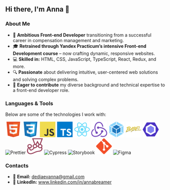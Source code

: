## Hi there, I'm Anna 👋

### About Me
- 🚀 **Ambitious Front-end Developer** transitioning from a successful career in compensation management and marketing.
- 🎓 **Retrained through Yandex Practicum’s intensive Front-end Development course** – now crafting dynamic, responsive websites.
- 💻 **Skilled in:** HTML, CSS, JavaScript, TypeScript, React, Redux, and more.
- 🔍 **Passionate** about delivering intuitive, user-centered web solutions and solving complex problems.
- 🎯 **Eager to contribute** my diverse background and technical expertise to a front-end developer role.

### Languages & Tools

Below are some of the technologies I work with:

<img src="https://raw.githubusercontent.com/devicons/devicon/master/icons/html5/html5-original.svg" width="50" alt="HTML5"/> <img src="https://raw.githubusercontent.com/devicons/devicon/master/icons/css3/css3-original.svg" width="50" alt="CSS3"/> <img src="https://raw.githubusercontent.com/devicons/devicon/master/icons/javascript/javascript-original.svg" width="50" alt="JavaScript"/> <img src="https://raw.githubusercontent.com/devicons/devicon/master/icons/typescript/typescript-original.svg" width="50" alt="TypeScript"/> <img src="https://raw.githubusercontent.com/devicons/devicon/master/icons/react/react-original.svg" width="50" alt="React"/> <img src="https://raw.githubusercontent.com/devicons/devicon/master/icons/redux/redux-original.svg" width="50" alt="Redux"/> <img src="https://raw.githubusercontent.com/devicons/devicon/master/icons/webpack/webpack-original.svg" width="50" alt="Webpack"/> <img src="https://raw.githubusercontent.com/devicons/devicon/master/icons/babel/babel-original.svg" width="50" alt="Babel"/> <img src="https://raw.githubusercontent.com/devicons/devicon/master/icons/eslint/eslint-original.svg" width="50" alt="ESLint"/> <img src="https://cdn.worldvectorlogo.com/logos/prettier-2.svg" width="50" alt="Prettier"/> <img src="https://raw.githubusercontent.com/devicons/devicon/master/icons/jest/jest-plain.svg" width="50" alt="Jest"/> <img src="https://cdn.worldvectorlogo.com/logos/cypress-1.svg" width="50" alt="Cypress"/> <img src="https://icon.icepanel.io/Technology/svg/Storybook.svg" width="50" alt="Storybook"/> <img src="https://raw.githubusercontent.com/devicons/devicon/master/icons/git/git-original.svg" width="50" alt="Git"/> <img src="https://cdn.worldvectorlogo.com/logos/figma-icon.svg" width="34" alt="Figma"/>

### Contacts
- 📧 **Email:** dediaevanna@gmail.com
- 💼 **LinkedIn:** www.linkedin.com/in/annabreamer

